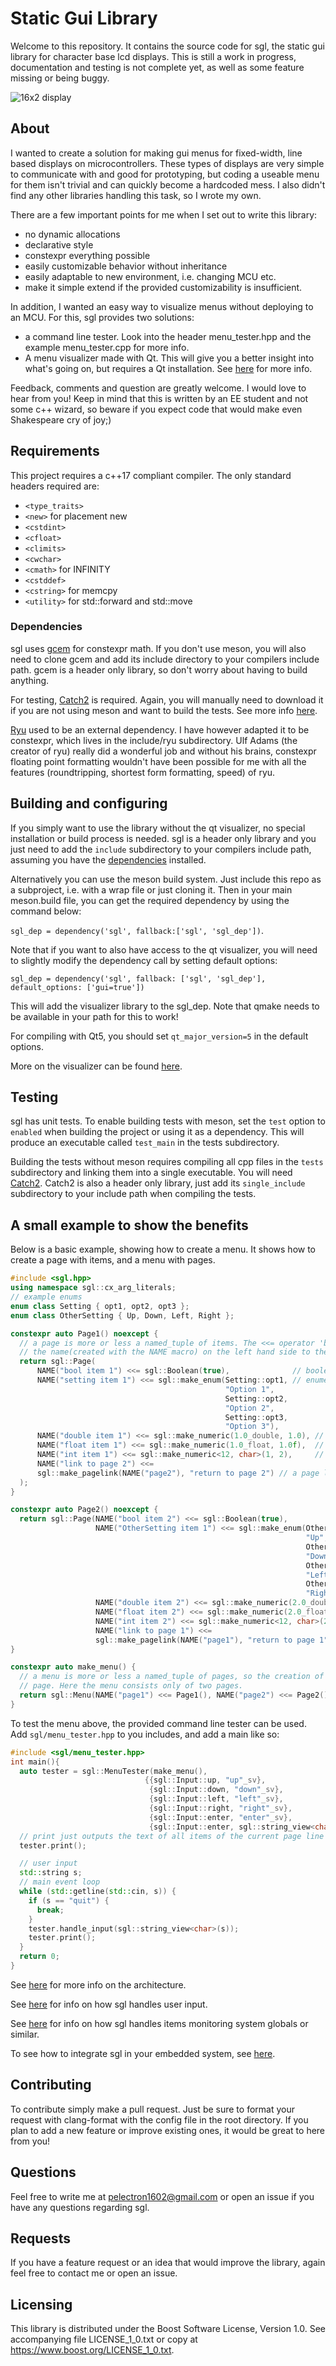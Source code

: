 # Static Gui Library

Welcome to this repository. It contains the source code for sgl, the static gui library for character base lcd displays. This is still a work in progress, documentation and testing is not complete yet, as well as some feature missing or being buggy.

![16x2 display](markdown/images/display.jpg)

## About

I wanted to create a solution for making gui menus for fixed-width, line based displays on microcontrollers. These types of displays are very simple to communicate with and good for prototyping, but coding a useable menu for them isn't trivial and can quickly become a hardcoded mess. I also didn't find any other libraries handling this task, so I wrote my own.

There are a few important points for me when I set out to write this library:

- no dynamic allocations
- declarative style
- constexpr everything possible
- easily customizable behavior without inheritance
- easily adaptable to new environment, i.e. changing MCU etc.
- make it simple extend if the provided customizability is insufficient.

In addition, I wanted an easy way to visualize menus without deploying to an MCU. For this, sgl provides two solutions:

- a command line tester. Look into the header menu_tester.hpp and the example menu_tester.cpp for more info.
- A menu visualizer made with Qt. This will give you a better insight into what's going on, but requires a Qt installation. See [here](markdown/visualizer.md) for more info.

Feedback, comments and question are greatly welcome. I would love to hear from you! Keep in mind that this is written by an EE student and not some c++ wizard, so beware if you expect code that would make even Shakespeare cry of joy;)

## Requirements

This project requires a c++17 compliant compiler.
The only standard headers required are:

- `<type_traits>`
- `<new>` for placement new
- `<cstdint>`
- `<cfloat>`
- `<climits>`
- `<cwchar>`
- `<cmath>` for INFINITY
- `<cstddef>`
- `<cstring>` for memcpy
- `<utility>` for std::forward and std::move

### Dependencies

sgl uses [gcem](https://github.com/kthohr/gcem) for constexpr math. If you don't use meson, you will also need to clone gcem and add its include directory to your compilers include path. gcem is a header only library, so don't worry about having to build anything.

For testing, [Catch2](https://github.com/catchorg/Catch2) is required. Again, you will manually need to download it if you are not using meson and want to build the tests. See more info [here](readme.md#testing).

[Ryu](https://github.com/ulfjack/ryu) used to be an external dependency. I have however adapted it to be constexpr, which lives in the include/ryu subdirectory. Ulf Adams (the creator of ryu) really did a wonderful job and without his brains, constexpr floating point formatting wouldn't have been possible for me with all the features (roundtripping, shortest form formatting, speed) of ryu.

## Building and configuring

If you simply want to use the library without the qt visualizer, no special installation or build process is needed. sgl is a header only library and you just need to add the `include` subdirectory to your compilers include path, assuming you have the [dependencies](readme.md#dependencies) installed.

Alternatively you can use the meson build system. Just include this repo as a subproject, i.e. with a wrap file or just cloning it. Then in your main meson.build file, you can get the required dependency by using the command below:

``sgl_dep = dependency('sgl', fallback:['sgl', 'sgl_dep'])``. 

Note that if you want to also have access to the qt visualizer, you will need to slightly modify the dependency call by setting default options:

``sgl_dep = dependency('sgl', fallback: ['sgl', 'sgl_dep'], default_options: ['gui=true'])``

This will add the visualizer library to the sgl_dep.
Note that qmake needs to be available in your path for this to work!

For compiling with Qt5, you should set `qt_major_version=5` in the default options.

More on the visualizer can be found [here](markdown/visualizer.md).

## Testing

sgl has unit tests. To enable building tests with meson, set the `test` option to `enabled`  when building the project or using it as a dependency. This will produce an executable called `test_main` in the tests subdirectory. 

Building the tests without meson requires compiling all cpp files in the `tests` subdirectory and linking them into a single executable. You will need [Catch2](https://github.com/catchorg/Catch2). Catch2 is also a header only library, just add its `single_include` subdirectory to your include path when compiling the tests.

## A small example to show the benefits

Below is a basic example, showing how to create a menu. It shows how to create a page with items, and a menu with pages.

```cpp
#include <sgl.hpp>
using namespace sgl::cx_arg_literals;
// example enums
enum class Setting { opt1, opt2, opt3 };
enum class OtherSetting { Up, Down, Left, Right };

constexpr auto Page1() noexcept {
  // a page is more or less a named_tuple of items. The <<= operator 'binds' 
  // the name(created with the NAME macro) on the left hand side to the item on the right hand side.
  return sgl::Page(
      NAME("bool item 1") <<= sgl::Boolean(true),              // boolean item
      NAME("setting item 1") <<= sgl::make_enum(Setting::opt1, // enumerated item
                                                "Option 1",
                                                Setting::opt2,
                                                "Option 2",
                                                Setting::opt3,
                                                "Option 3"),
      NAME("double item 1") <<= sgl::make_numeric(1.0_double, 1.0), // item holding a double
      NAME("float item 1") <<= sgl::make_numeric(1.0_float, 1.0f),  // item holding a float
      NAME("int item 1") <<= sgl::make_numeric<12, char>(1, 2),     // item holding an int
      NAME("link to page 2") <<=
      sgl::make_pagelink(NAME("page2"), "return to page 2") // a page link item
  );
}

constexpr auto Page2() noexcept {
  return sgl::Page(NAME("bool item 2") <<= sgl::Boolean(true),
                   NAME("OtherSetting item 1") <<= sgl::make_enum(OtherSetting::Up,
                                                                  "Up",
                                                                  OtherSetting::Down,
                                                                  "Down",
                                                                  OtherSetting::Left,
                                                                  "Left",
                                                                  OtherSetting::Right,
                                                                  "Right"),
                   NAME("double item 2") <<= sgl::make_numeric(2.0_double, 2.0),
                   NAME("float item 2") <<= sgl::make_numeric(2.0_float, 2.0f),
                   NAME("int item 2") <<= sgl::make_numeric<12, char>(2, 2),
                   NAME("link to page 1") <<=
                   sgl::make_pagelink(NAME("page1"), "return to page 1"));
}

constexpr auto make_menu() {
  // a menu is more or less a named_tuple of pages, so the creation of one is similar to that of a
  // page. Here the menu consists only of two pages.
  return sgl::Menu(NAME("page1") <<= Page1(), NAME("page2") <<= Page2());
}
```

To test the menu above, the provided command line tester can be used.
Add `sgl/menu_tester.hpp` to you includes, and add a main like so:

```cpp
#include <sgl/menu_tester.hpp>
int main(){
  auto tester = sgl::MenuTester(make_menu(),
                              {{sgl::Input::up, "up"_sv},
                               {sgl::Input::down, "down"_sv},
                               {sgl::Input::left, "left"_sv},
                               {sgl::Input::right, "right"_sv},
                               {sgl::Input::enter, "enter"_sv},
                               {sgl::Input::enter, sgl::string_view<char>{}}});
  // print just outputs the text of all items of the current page line by line.
  tester.print();

  // user input
  std::string s;
  // main event loop
  while (std::getline(std::cin, s)) {
    if (s == "quit") {
      break;
    }
    tester.handle_input(sgl::string_view<char>(s));
    tester.print();
  }
  return 0;
}

```

See [here](markdown/architecture.md) for more info on the architecture.

See [here](markdown/input_handling.md) for info on how sgl handles user input.

See [here](markdown/external_updates.md) for info on how sgl handles items monitoring system globals or similar.

To see how to integrate sgl in your embedded system, see [here](markdown/integrating.md).

## Contributing

To contribute simply make a pull request. Just be sure to format your request with clang-format with the config file in the root directory. If you plan to add a new feature or improve existing ones, it would be great to here from you!

## Questions

Feel free to write me at pelectron1602@gmail.com or open an issue if you have any questions regarding sgl.

## Requests

If you have a feature request or an idea that would improve the library, again feel free to contact me or open an issue.

## Licensing

This library is distributed under the Boost Software License, Version 1.0. See accompanying file LICENSE_1_0.txt or copy at https://www.boost.org/LICENSE_1_0.txt.